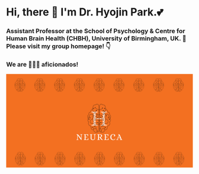 # Hi, there :wave: I'm Dr. Hyojin Park.:two_hearts:
### Assistant Professor at the School of Psychology & Centre for Human Brain Health (CHBH), University of Birmingham, UK. :school: Please visit my group homepage! :point_down: 
### We are 🧠🧠🧠 aficionados!
[![neureca.org](images/share.png)](https://www.neureca.org/)
